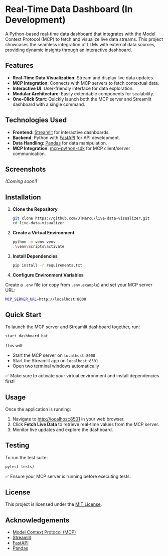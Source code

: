 # Real-Time Data Dashboard (In Development)

A Python-based real-time data dashboard that integrates with the Model Context Protocol (MCP) to fetch and visualize live data streams. This project showcases the seamless integration of LLMs with external data sources, providing dynamic insights through an interactive dashboard.

## Features

* **Real-Time Data Visualization**: Stream and display live data updates.
* **MCP Integration**: Connects with MCP servers to fetch contextual data.
* **Interactive UI**: User-friendly interface for data exploration.
* **Modular Architecture**: Easily extendable components for scalability.
* **One-Click Start**: Quickly launch both the MCP server and Streamlit dashboard with a single command.

## Technologies Used

* **Frontend**: [Streamlit](https://streamlit.io/) for interactive dashboards.
* **Backend**: Python with [FastAPI](https://fastapi.tiangolo.com/) for API development.
* **Data Handling**: [Pandas](https://pandas.pydata.org/) for data manipulation.
* **MCP Integration**: [mcp-python-sdk](https://github.com/modelcontextprotocol/python-sdk) for MCP client/server communication.

## Screenshots

*(Coming soon!)*

## Installation

1. **Clone the Repository**

   ```bash
   git clone https://github.com/JTMarcu/live-data-visualizer.git
   cd live-data-visualizer
   ```

2. **Create a Virtual Environment**

   ```bash
   python -m venv venv
   .\venv\Scripts\activate
   ```

3. **Install Dependencies**

   ```bash
   pip install -r requirements.txt
   ```

4. **Configure Environment Variables**

Create a `.env` file (or copy from `.env.example`) and set your MCP server URL:

```bash
MCP_SERVER_URL=http://localhost:8000
```

## Quick Start

To launch the MCP server and Streamlit dashboard together, run:

```bash
start_dashboard.bat
```

This will:

* Start the MCP server on `localhost:8000`
* Start the Streamlit app on `localhost:8501`
* Open two terminal windows automatically

✅ Make sure to activate your virtual environment and install dependencies first!

## Usage

Once the application is running:

1. Navigate to [http://localhost:8501](http://localhost:8501) in your web browser.
2. Click **Fetch Live Data** to retrieve real-time values from the MCP server.
3. Monitor live updates and explore the dashboard.

## Testing

To run the test suite:

```bash
pytest tests/
```

✅ Ensure your MCP server is running before executing tests.

## License

This project is licensed under the [MIT License](LICENSE).

## Acknowledgements

* [Model Context Protocol (MCP)](https://modelcontextprotocol.io/)
* [Streamlit](https://streamlit.io/)
* [FastAPI](https://fastapi.tiangolo.com/)
* [Pandas](https://pandas.pydata.org/)